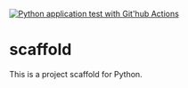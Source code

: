 [![Python application test with Git'hub Actions](https://github.com/grudenc/scaffold/actions/workflows/main.yml/badge.svg)](https://github.com/grudenc/scaffold/actions/workflows/main.yml)

# scaffold
This is a project scaffold for Python.
